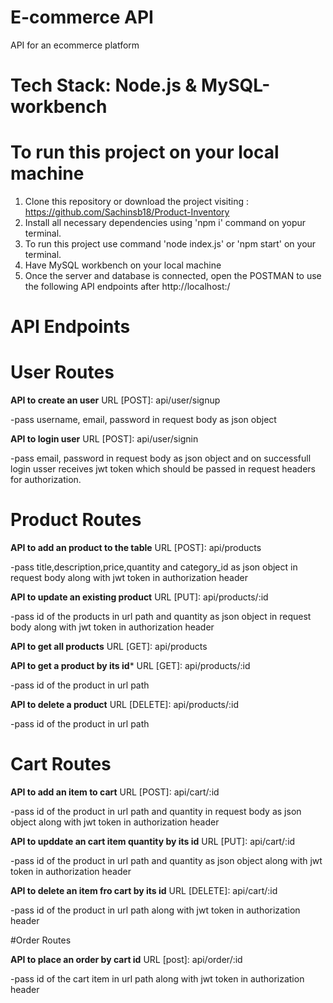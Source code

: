 # E-commerce API

API for an ecommerce platform 

# Tech Stack: Node.js & MySQL-workbench

# To run this project on your local machine

1. Clone this repository or download the project visiting : https://github.com/Sachinsb18/Product-Inventory
2. Install all necessary dependencies using 'npm i' command on yopur terminal.
3. To run this project use command 'node index.js' or 'npm start' on your terminal.
4. Have MySQL workbench on your local machine
5. Once the server and database is connected, open the POSTMAN to use the following API endpoints after http://localhost:<port>/<endpoints> 

# API Endpoints

# User Routes

**API to create an user** 
URL [POST]: api/user/signup

-pass username, email, password in request body as json object

**API to login user** 
URL [POST]: api/user/signin

-pass email, password in request body as json object and on successfull login usser receives jwt token which should be passed in request headers for authorization.

# Product Routes

**API to add an product to the table**
URL [POST]: api/products

-pass title,description,price,quantity and category_id as json object in request body along with jwt token in authorization header

**API to update an existing product**
URL [PUT]: api/products/:id

-pass id of the products in url path and quantity as json object in request body along with jwt token in authorization header

**API to get all products** 
URL [GET]: api/products

**API to get a product by its id***
URL [GET]: api/products/:id

-pass id of the product in url path

**API to delete a product**
URL [DELETE]: api/products/:id

-pass id of the product in url path

# Cart Routes

**API to add an item to cart**
URL [POST]: api/cart/:id

-pass id of the product in url path and quantity in request body as json object along with jwt token in authorization header

**API to upddate an cart item quantity by its id**
URL [PUT]: api/cart/:id

-pass id of the product in url path and quantity as json object along with jwt token in authorization header

**API to delete an item fro cart by its id**
URL [DELETE]: api/cart/:id

-pass id of the product in url path along with jwt token in authorization header

#Order Routes

**API to place an order by cart id**
URL [post]: api/order/:id

-pass id of the cart item in url path along with jwt token in authorization header








